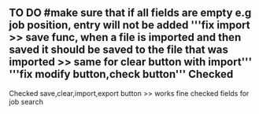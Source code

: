 TO DO
#make sure that if all fields are empty e.g job position, entry will not be added
'''fix import >> save func, when a file is imported and then saved it should be saved to the file
that was imported >> same for clear button with import'''
'''fix modify button,check button'''
Checked
-------
Checked save,clear,import,export button >> works fine
checked fields for job search

